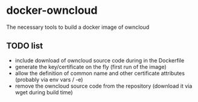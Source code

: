 docker-owncloud
===============

The necessary tools to build a docker image of owncloud

## TODO list

* include download of owncloud source code during in the Dockerfile 
* generate the key/certificate on the fly (first run of the image)
* allow the definition of common name and other certificate attributes (probably via env vars / -e)
* remove the owncloud source code from the repository (download it via wget during build time)

